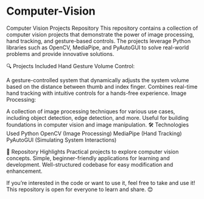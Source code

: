 # Computer-Vision

Computer Vision Projects Repository
This repository contains a collection of computer vision projects that demonstrate the power of image processing, hand tracking, and gesture-based controls. The projects leverage Python libraries such as OpenCV, MediaPipe, and PyAutoGUI to solve real-world problems and provide innovative solutions.

🔍 Projects Included
Hand Gesture Volume Control:

A gesture-controlled system that dynamically adjusts the system volume based on the distance between thumb and index finger.
Combines real-time hand tracking with intuitive controls for a hands-free experience.
Image Processing:

A collection of image processing techniques for various use cases, including object detection, edge detection, and more.
Useful for building foundations in computer vision and image manipulation.
🛠️ Technologies Used
Python
OpenCV (Image Processing)
MediaPipe (Hand Tracking)
PyAutoGUI (Simulating System Interactions)

🌟 Repository Highlights
Practical projects to explore computer vision concepts.
Simple, beginner-friendly applications for learning and development.
Well-structured codebase for easy modification and enhancement.


If you’re interested in the code or want to use it, feel free to take and use it! This repository is open for everyone to learn and share. 😊

